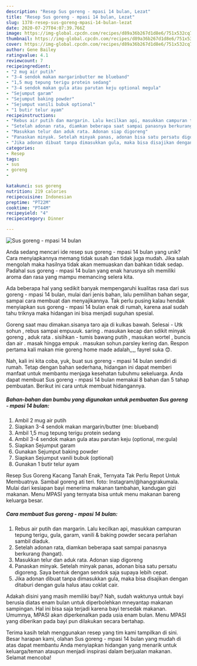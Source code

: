 ```yaml
---
description: "Resep Sus goreng - mpasi 14 bulan, Lezat"
title: "Resep Sus goreng - mpasi 14 bulan, Lezat"
slug: 1378-resep-sus-goreng-mpasi-14-bulan-lezat
date: 2020-07-27T04:07:39.766Z
image: https://img-global.cpcdn.com/recipes/d89a36b267d1d8e6/751x532cq70/sus-goreng-mpasi-14-bulan-foto-resep-utama.jpg
thumbnail: https://img-global.cpcdn.com/recipes/d89a36b267d1d8e6/751x532cq70/sus-goreng-mpasi-14-bulan-foto-resep-utama.jpg
cover: https://img-global.cpcdn.com/recipes/d89a36b267d1d8e6/751x532cq70/sus-goreng-mpasi-14-bulan-foto-resep-utama.jpg
author: Gene Bailey
ratingvalue: 4.1
reviewcount: 7
recipeingredient:
- "2 mug air putih"
- "3-4 sendok makan margarinbutter me blueband"
- "1,5 mug tepung terigu protein sedang"
- "3-4 sendok makan gula atau parutan keju optional megula"
- "Sejumput garam"
- "Sejumput baking powder"
- "Sejumput vanili bubuk optional"
- "1 butir telur ayam"
recipeinstructions:
- "Rebus air putih dan margarin. Lalu kecilkan api, masukkan campuran tepung terigu, gula, garam, vanili &amp; baking powder secara perlahan sambil diaduk."
- "Setelah adonan rata, diamkan beberapa saat sampai panasnya berkurang (hangat)."
- "Masukkan telur dan aduk rata. Adonan siap digoreng"
- "Panaskan minyak. Setelah minyak panas, adonan bisa satu persatu digoreng. Saya bentuk dengan sendok saja supaya lebih cepat."
- "Jika adonan dibuat tanpa dimasukkan gula, maka bisa disajikan dengan ditaburi dengan gula halus atau coklat cair."
categories:
- Resep
tags:
- sus
- goreng
- 

katakunci: sus goreng  
nutrition: 219 calories
recipecuisine: Indonesian
preptime: "PT22M"
cooktime: "PT44M"
recipeyield: "4"
recipecategory: Dinner

---
```



![Sus goreng - mpasi 14 bulan](https://img-global.cpcdn.com/recipes/d89a36b267d1d8e6/751x532cq70/sus-goreng-mpasi-14-bulan-foto-resep-utama.jpg)

Anda sedang mencari ide resep sus goreng - mpasi 14 bulan yang unik? Cara menyiapkannya memang tidak susah dan tidak juga mudah. Jika salah mengolah maka hasilnya tidak akan memuaskan dan bahkan tidak sedap. Padahal sus goreng - mpasi 14 bulan yang enak harusnya sih memiliki aroma dan rasa yang mampu memancing selera kita.

Ada beberapa hal yang sedikit banyak mempengaruhi kualitas rasa dari sus goreng - mpasi 14 bulan, mulai dari jenis bahan, lalu pemilihan bahan segar, sampai cara membuat dan menyajikannya. Tak perlu pusing kalau hendak menyiapkan sus goreng - mpasi 14 bulan enak di rumah, karena asal sudah tahu triknya maka hidangan ini bisa menjadi suguhan spesial.

Goreng saat mau dimakan.sisanya taro aja di kulkas bawah. Selesai - Utk sohun , rebus sampai empuuuk. saring . masukan kecap dan sdikit minyak goreng , aduk rata . sisihkan - tumis bawang putih , masukan wortel , buncis dan air . masak hingga empuk . masukan sohun.parsley kering dan. Respon pertama kali makan mie goreng home made adalah,,,, fayrel suka 😊.


Nah, kali ini kita coba, yuk, buat sus goreng - mpasi 14 bulan sendiri di rumah. Tetap dengan bahan sederhana, hidangan ini dapat memberi manfaat untuk membantu menjaga kesehatan tubuhmu sekeluarga. Anda dapat membuat Sus goreng - mpasi 14 bulan memakai 8 bahan dan 5 tahap pembuatan. Berikut ini cara untuk membuat hidangannya.

<!--inarticleads1-->

##### Bahan-bahan dan bumbu yang digunakan untuk pembuatan Sus goreng - mpasi 14 bulan:

1. Ambil 2 mug air putih
1. Siapkan 3-4 sendok makan margarin/butter (me: blueband)
1. Ambil 1,5 mug tepung terigu protein sedang
1. Ambil 3-4 sendok makan gula atau parutan keju (optional, me:gula)
1. Siapkan Sejumput garam
1. Gunakan Sejumput baking powder
1. Siapkan Sejumput vanili bubuk (optional)
1. Gunakan 1 butir telur ayam


Resep Sus Goreng Kacang Tanah Enak, Ternyata Tak Perlu Repot Untuk Membuatnya. Sambal goreng ati teri. foto: Instagram/@hanggrakumala. Mulai dari kesiapan bayi menerima makanan tambahan, kandugan gizi makanan. Menu MPASI yang ternyata bisa untuk menu makanan bareng keluarga besar. 

<!--inarticleads2-->

##### Cara membuat Sus goreng - mpasi 14 bulan:

1. Rebus air putih dan margarin. Lalu kecilkan api, masukkan campuran tepung terigu, gula, garam, vanili &amp; baking powder secara perlahan sambil diaduk.
1. Setelah adonan rata, diamkan beberapa saat sampai panasnya berkurang (hangat).
1. Masukkan telur dan aduk rata. Adonan siap digoreng
1. Panaskan minyak. Setelah minyak panas, adonan bisa satu persatu digoreng. Saya bentuk dengan sendok saja supaya lebih cepat.
1. Jika adonan dibuat tanpa dimasukkan gula, maka bisa disajikan dengan ditaburi dengan gula halus atau coklat cair.


Adakah disini yang masih memiliki bayi? Nah, sudah waktunya untuk bayi berusia diatas enam bulan untuk diperbolehkan mneyantap makanan sampingan. Hal ini bisa saja terjadi karena bayi tersedak makanan. Umumnya, MPASI akan diperkenalkan pada usia enam bulan. Menu MPASI yang diberikan pada bayi pun dilakukan secara bertahap. 

Terima kasih telah menggunakan resep yang tim kami tampilkan di sini. Besar harapan kami, olahan Sus goreng - mpasi 14 bulan yang mudah di atas dapat membantu Anda menyiapkan hidangan yang menarik untuk keluarga/teman ataupun menjadi inspirasi dalam berjualan makanan. Selamat mencoba!
